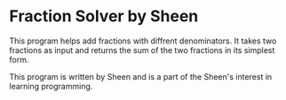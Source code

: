 # Fraction Solver by Sheen

This program helps add fractions with diffrent denominators. It takes two fractions as input and returns the sum of the two fractions in its simplest form.

This program is written by Sheen and is a part of the Sheen's interest in learning programming.
